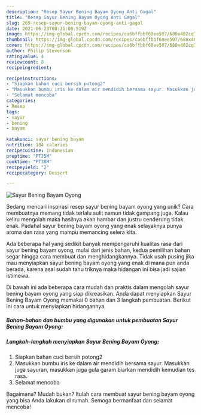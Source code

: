 ```yaml
---
description: "Resep Sayur Bening Bayam Oyong Anti Gagal"
title: "Resep Sayur Bening Bayam Oyong Anti Gagal"
slug: 269-resep-sayur-bening-bayam-oyong-anti-gagal
date: 2021-06-23T00:31:08.519Z
image: https://img-global.cpcdn.com/recipes/ca6bffbbf68ee507/680x482cq70/sayur-bening-bayam-oyong-foto-resep-utama.jpg
thumbnail: https://img-global.cpcdn.com/recipes/ca6bffbbf68ee507/680x482cq70/sayur-bening-bayam-oyong-foto-resep-utama.jpg
cover: https://img-global.cpcdn.com/recipes/ca6bffbbf68ee507/680x482cq70/sayur-bening-bayam-oyong-foto-resep-utama.jpg
author: Philip Stevenson
ratingvalue: 4
reviewcount: 8
recipeingredient:

recipeinstructions:
- "Siapkan bahan cuci bersih potong2"
- "Masukkan bumbu iris ke dalam air mendidih bersama sayur. Masukkan juga sayuran, masukkan juga gula garam biarkan mendidih kemudian tes rasa."
- "Selamat mencoba"
categories:
- Resep
tags:
- sayur
- bening
- bayam

katakunci: sayur bening bayam 
nutrition: 184 calories
recipecuisine: Indonesian
preptime: "PT25M"
cooktime: "PT30M"
recipeyield: "2"
recipecategory: Dessert

---
```



![Sayur Bening Bayam Oyong](https://img-global.cpcdn.com/recipes/ca6bffbbf68ee507/680x482cq70/sayur-bening-bayam-oyong-foto-resep-utama.jpg)

Sedang mencari inspirasi resep sayur bening bayam oyong yang unik? Cara membuatnya memang tidak terlalu sulit namun tidak gampang juga. Kalau keliru mengolah maka hasilnya akan hambar dan justru cenderung tidak enak. Padahal sayur bening bayam oyong yang enak selayaknya punya aroma dan rasa yang mampu memancing selera kita.



Ada beberapa hal yang sedikit banyak mempengaruhi kualitas rasa dari sayur bening bayam oyong, mulai dari jenis bahan, kedua pemilihan bahan segar hingga cara membuat dan menghidangkannya. Tidak usah pusing jika mau menyiapkan sayur bening bayam oyong yang enak di mana pun anda berada, karena asal sudah tahu triknya maka hidangan ini bisa jadi sajian istimewa.


Di bawah ini ada beberapa cara mudah dan praktis dalam mengolah sayur bening bayam oyong yang siap dikreasikan. Anda dapat menyiapkan Sayur Bening Bayam Oyong memakai 0 bahan dan 3 langkah pembuatan. Berikut ini cara untuk menyiapkan hidangannya.

<!--inarticleads1-->

##### Bahan-bahan dan bumbu yang digunakan untuk pembuatan Sayur Bening Bayam Oyong:





<!--inarticleads2-->

##### Langkah-langkah menyiapkan Sayur Bening Bayam Oyong:

1. Siapkan bahan cuci bersih potong2
1. Masukkan bumbu iris ke dalam air mendidih bersama sayur. Masukkan juga sayuran, masukkan juga gula garam biarkan mendidih kemudian tes rasa.
1. Selamat mencoba




Bagaimana? Mudah bukan? Itulah cara membuat sayur bening bayam oyong yang bisa Anda lakukan di rumah. Semoga bermanfaat dan selamat mencoba!
